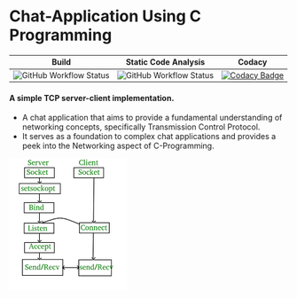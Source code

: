 # Chat-Application Using C Programming

|Build|Static Code Analysis|Codacy|
|:--:|:--:|:--:|
|![GitHub Workflow Status](https://img.shields.io/github/workflow/status/karthikkashyap98/Chat-Application-Using-C/CI%20workflow?label=C%2FC%2B%2B%20CI%20&logo=Github&style=plastic)| ![GitHub Workflow Status](https://img.shields.io/github/workflow/status/karthikkashyap98/Chat-Application-Using-C/cppcheck%20workflow?label=Static%20Code%20Analysis&logo=Github&style=plastic) | [![Codacy Badge](https://app.codacy.com/project/badge/Grade/d0e9e37d8df94417af8efa7150f9d9d2)](https://www.codacy.com/gh/karthikkashyap98/Chat-Application-Using-C/dashboard?utm_source=github.com&amp;utm_medium=referral&amp;utm_content=karthikkashyap98/Chat-Application-Using-C&amp;utm_campaign=Badge_Grade)



<h4> A simple TCP server-client implementation. </h4>

- A chat application that aims to provide a fundamental understanding of networking concepts, specifically Transmission Control Protocol.
- It serves as a foundation to complex chat applications and provides a peek into the Networking aspect of C-Programming.

![alt text](https://github.com/karthikkashyap98/Chat-Application-Using-C/blob/main/images/architecture.png)

